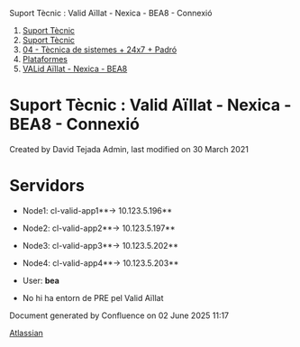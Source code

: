 Suport Tècnic : Valid Aïllat - Nexica - BEA8 - Connexió  

1.  [Suport Tècnic](index.html)
2.  [Suport Tècnic](13893782.html)
3.  [04 - Tècnica de sistemes + 24x7 + Padró](26313202.html)
4.  [Plataformes](Plataformes_41520520.html)
5.  [VALid Aïllat - Nexica - BEA8](41522224.html)

Suport Tècnic : Valid Aïllat - Nexica - BEA8 - Connexió
=======================================================

Created by David Tejada Admin, last modified on 30 March 2021

Servidors 
==========

*   Node1: cl-valid-app1**→ 10.123.5.196**
    
*   Node2: cl-valid-app2**→ 10.123.5.197**
*   Node3: cl-valid-app3**→ 10.123.5.202**
*   Node4: cl-valid-app4**→ 10.123.5.203**
*   User: **bea**

*   No hi ha entorn de PRE pel Valid Aïllat
    

Document generated by Confluence on 02 June 2025 11:17

[Atlassian](http://www.atlassian.com/)